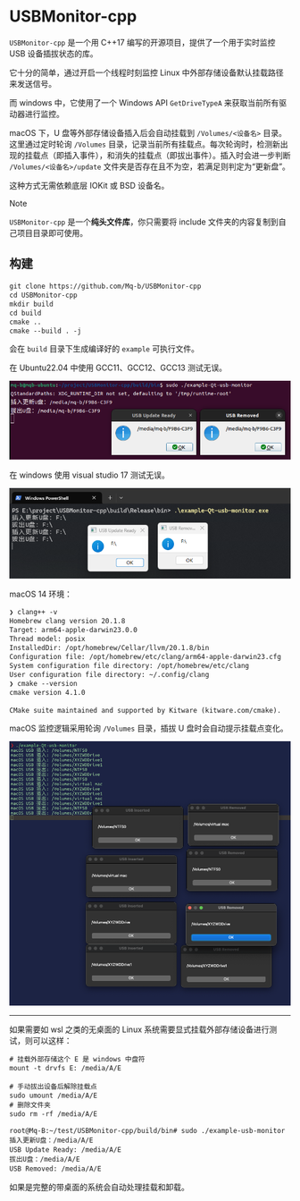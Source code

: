 # USBMonitor-cpp

`USBMonitor-cpp` 是一个用 C++17 编写的开源项目，提供了一个用于实时监控 USB 设备插拔状态的库。

它十分的简单，通过开启一个线程时刻监控 Linux 中外部存储设备默认挂载路径来发送信号。

而 windows 中，它使用了一个 Windows API `GetDriveTypeA` 来获取当前所有驱动器进行监控。

macOS 下，U 盘等外部存储设备插入后会自动挂载到 `/Volumes/<设备名>` 目录。这里通过定时轮询 `/Volumes` 目录，记录当前所有挂载点。每次轮询时，检测新出现的挂载点（即插入事件），和消失的挂载点（即拔出事件）。插入时会进一步判断 `/Volumes/<设备名>/update` 文件夹是否存在且不为空，若满足则判定为“更新盘”。

这种方式无需依赖底层 IOKit 或 BSD 设备名。


> [!NOTE]
> `USBMonitor-cpp` 是一个**纯头文件库**，你只需要将 include 文件夹的内容复制到自己项目目录即可使用。

## 构建

```shell
git clone https://github.com/Mq-b/USBMonitor-cpp
cd USBMonitor-cpp
mkdir build
cd build
cmake ..
cmake --build . -j
```

会在 `build` 目录下生成编译好的 `example` 可执行文件。

在 Ubuntu22.04 中使用 GCC11、GCC12、GCC13 测试无误。

![linux-qt-demo](./image/Linux-Qt-demo.png)

在 windows 使用 visual studio 17 测试无误。

![win-qt-demo](./image/win-Qt-demo.png)


macOS 14 环境：

```
❯ clang++ -v
Homebrew clang version 20.1.8
Target: arm64-apple-darwin23.0.0
Thread model: posix
InstalledDir: /opt/homebrew/Cellar/llvm/20.1.8/bin
Configuration file: /opt/homebrew/etc/clang/arm64-apple-darwin23.cfg
System configuration file directory: /opt/homebrew/etc/clang
User configuration file directory: ~/.config/clang
❯ cmake --version
cmake version 4.1.0

CMake suite maintained and supported by Kitware (kitware.com/cmake).
```


macOS 监控逻辑采用轮询 `/Volumes` 目录，插拔 U 盘时会自动提示挂载点变化。

![macOS-Qt-demo](./image/macOS-Qt-demo.png)

---

如果需要如 wsl 之类的无桌面的 Linux 系统需要显式挂载外部存储设备进行测试，则可以这样：

```shell
# 挂载外部存储这个 E 是 windows 中盘符
mount -t drvfs E: /media/A/E

# 手动拔出设备后解除挂载点
sudo umount /media/A/E
# 删除文件夹
sudo rm -rf /media/A/E
```

```txt
root@Mq-B:~/test/USBMonitor-cpp/build/bin# sudo ./example-usb-monitor
插入更新U盘：/media/A/E
USB Update Ready: /media/A/E
拔出U盘：/media/A/E
USB Removed: /media/A/E
```

如果是完整的带桌面的系统会自动处理挂载和卸载。
